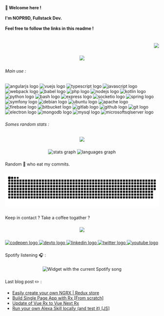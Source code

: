 <br clear="both">

<h4 align="left">👋 Welcome here !<br><br>I'm NOPR9D, Fullstack Dev.<br><br>Feel free to follow the links in this readme !</h4>

###

<br clear="both">

<div align="right">
  <img src="https://visitor-badge.laobi.icu/badge?page_id=nopr9d.nopr9d&left_color=darkgreen&right_color=darkviolet&left_text=Number%20of%20people%20who%20landed%20here"  />
</div>

###

<div align="center">
  <img height="200" src="https://media4.giphy.com/media/Q5Fp8DviZhYDrEZw5H/giphy.gif?cid=ecf05e47x2d37oukzbu1t3oo9j2txxvs2n7l7km3t2xrs2jj&rid=giphy.gif&ct=g"  />
</div>

###

<h6 align="left">Main use :</h6>

###

<div align="left">
  <img src="https://cdn.jsdelivr.net/gh/devicons/devicon/icons/angularjs/angularjs-original.svg" height="40" width="52" alt="angularjs logo"  />
  <img src="https://cdn.jsdelivr.net/gh/devicons/devicon/icons/vuejs/vuejs-original.svg" height="40" width="52" alt="vuejs logo"  />
  <img src="https://cdn.jsdelivr.net/gh/devicons/devicon/icons/typescript/typescript-original.svg" height="40" width="52" alt="typescript logo"  />
  <img src="https://cdn.jsdelivr.net/gh/devicons/devicon/icons/javascript/javascript-original.svg" height="40" width="52" alt="javascript logo"  />
  <img src="https://cdn.jsdelivr.net/gh/devicons/devicon/icons/webpack/webpack-original.svg" height="40" width="52" alt="webpack logo"  />
  <img src="https://cdn.jsdelivr.net/gh/devicons/devicon/icons/babel/babel-original.svg" height="40" width="52" alt="babel logo"  />
  <img src="https://cdn.jsdelivr.net/gh/devicons/devicon/icons/php/php-original.svg" height="40" width="52" alt="php logo"  />
  <img src="https://cdn.jsdelivr.net/gh/devicons/devicon/icons/nodejs/nodejs-original.svg" height="40" width="52" alt="nodejs logo"  />
  <img src="https://cdn.jsdelivr.net/gh/devicons/devicon/icons/kotlin/kotlin-original.svg" height="40" width="52" alt="kotlin logo"  />
  <img src="https://cdn.jsdelivr.net/gh/devicons/devicon/icons/python/python-original.svg" height="40" width="52" alt="python logo"  />
  <img src="https://cdn.jsdelivr.net/gh/devicons/devicon/icons/bash/bash-original.svg" height="40" width="52" alt="bash logo"  />
  <img src="https://cdn.jsdelivr.net/gh/devicons/devicon/icons/express/express-original.svg" height="40" width="52" alt="express logo"  />
  <img src="https://cdn.jsdelivr.net/gh/devicons/devicon/icons/socketio/socketio-original.svg" height="40" width="52" alt="socketio logo"  />
  <img src="https://cdn.jsdelivr.net/gh/devicons/devicon/icons/spring/spring-original.svg" height="40" width="52" alt="spring logo"  />
  <img src="https://cdn.jsdelivr.net/gh/devicons/devicon/icons/symfony/symfony-original.svg" height="40" width="52" alt="symfony logo"  />
  <img src="https://cdn.jsdelivr.net/gh/devicons/devicon/icons/debian/debian-original.svg" height="40" width="52" alt="debian logo"  />
  <img src="https://cdn.jsdelivr.net/gh/devicons/devicon/icons/ubuntu/ubuntu-plain.svg" height="40" width="52" alt="ubuntu logo"  />
  <img src="https://cdn.jsdelivr.net/gh/devicons/devicon/icons/apache/apache-original.svg" height="40" width="52" alt="apache logo"  />
  <img src="https://cdn.jsdelivr.net/gh/devicons/devicon/icons/firebase/firebase-plain.svg" height="40" width="52" alt="firebase logo"  />
  <img src="https://cdn.jsdelivr.net/gh/devicons/devicon/icons/bitbucket/bitbucket-original.svg" height="40" width="52" alt="bitbucket logo"  />
  <img src="https://cdn.jsdelivr.net/gh/devicons/devicon/icons/gitlab/gitlab-original.svg" height="40" width="52" alt="gitlab logo"  />
  <img src="https://cdn.jsdelivr.net/gh/devicons/devicon/icons/github/github-original.svg" height="40" width="52" alt="github logo"  />
  <img src="https://cdn.jsdelivr.net/gh/devicons/devicon/icons/git/git-original.svg" height="40" width="52" alt="git logo"  />
  <img src="https://cdn.jsdelivr.net/gh/devicons/devicon/icons/electron/electron-original.svg" height="40" width="52" alt="electron logo"  />
  <img src="https://cdn.jsdelivr.net/gh/devicons/devicon/icons/mongodb/mongodb-original.svg" height="40" width="52" alt="mongodb logo"  />
  <img src="https://cdn.jsdelivr.net/gh/devicons/devicon/icons/mysql/mysql-original.svg" height="40" width="52" alt="mysql logo"  />
  <img src="https://cdn.jsdelivr.net/gh/devicons/devicon/icons/microsoftsqlserver/microsoftsqlserver-plain.svg" height="40" width="52" alt="microsoftsqlserver logo"  />
</div>

###

<h6 align="left">Somes random stats :</h6>

###

<div align="center">
  <img height="150" src="https://media1.giphy.com/media/3ov9jLrN6z0NbZsGPK/giphy.gif?cid=ecf05e4754z52daj3plraw8i464merk0gvcex3n4dhi63kqf&rid=giphy.gif&ct=g"  />
</div>

###

<div align="center">
  <img src="https://github-readme-stats.vercel.app/api?hide_title=false&hide_rank=false&show_icons=true&include_all_commits=true&count_private=true&disable_animations=false&theme=default&locale=en&hide_border=true&username=nopr9d" height="150" alt="stats graph"  />
  <img src="https://github-readme-stats.vercel.app/api/top-langs?locale=en&hide_title=true&layout=default &card_width=320&langs_count=7&theme=default&hide_border=true&username=nopr9d" height="150" alt="languages graph"  />
</div>

###

<p align="left">Random 🐍 who eat my commits.</p>

###

<p align="center"><img src="https://raw.githubusercontent.com/NOPR9D/nopr9d/output/snake.svg" alt="Snake animation" /></p>

###

<p align="left">Keep in contact ? Take a coffee togather ?</p>

###

<div align="center">
  <img height="200" src="https://media3.giphy.com/media/SZ3LS3q4Tki9W/giphy.gif?cid=ecf05e47or0cyf38mbc2dn0yww04kxb8g18yva2luscyd14d&rid=giphy.gif&ct=g"  />
</div>

###

<div align="left">
  <a href="https://codepen.io/NOPR9D" target="_blank">
    <img src="https://raw.githubusercontent.com/maurodesouza/profile-readme-generator/master/src/assets/icons/social/codepen/default.svg" width="52" height="40" alt="codepen logo"  />
  </a>
  <a href="https://dev.to/noprod" target="_blank">
    <img src="https://raw.githubusercontent.com/maurodesouza/profile-readme-generator/master/src/assets/icons/social/devto/default.svg" width="52" height="40" alt="devto logo"  />
  </a>
  <a href="https://fr.linkedin.com/in/amine-boucham" target="_blank">
    <img src="https://raw.githubusercontent.com/maurodesouza/profile-readme-generator/master/src/assets/icons/social/linkedin/default.svg" width="52" height="40" alt="linkedin logo"  />
  </a>
  <a href="https://twitter.com/amine_boucham" target="_blank">
    <img src="https://raw.githubusercontent.com/maurodesouza/profile-readme-generator/master/src/assets/icons/social/twitter/default.svg" width="52" height="40" alt="twitter logo"  />
  </a>
  <a href="https://www.youtube.com/channel/UCWATiwMlNxlbyGIuWBs__sQ" target="_blank">
    <img src="https://raw.githubusercontent.com/maurodesouza/profile-readme-generator/master/src/assets/icons/social/youtube/default.svg" width="52" height="40" alt="youtube logo"  />
  </a>
</div>



###

<p align="left">Spotify listening 🎧 :</p>

###

<div align="center">
  <img src="https://novatorem-liard-delta.vercel.app/api/spotify?theme=dark" alt="Widget with the current Spotify song"  />
</div>

###

<p align="left"> Last blog post ✏️ : </p>

<!-- BLOG-POST-LIST:START -->
- [Easily create your own NGRX | Redux store](https://dev.to/noprod/easily-create-your-own-ngrx-redux-store-8co)
- [Build Single Page App with Rx [From scratch]](https://dev.to/noprod/build-single-page-app-with-rx-from-scratch-227g)
- [Update of Vue Rx to Vue Next Rx](https://dev.to/noprod/update-of-vue-rx-to-rx-vue-next-264g)
- [Run your own Alexa Skill locally &lpar;and test it&rpar; [JS]](https://dev.to/noprod/run-your-own-alexa-skill-locally-and-test-it-3oa9)
<!-- BLOG-POST-LIST:END -->

